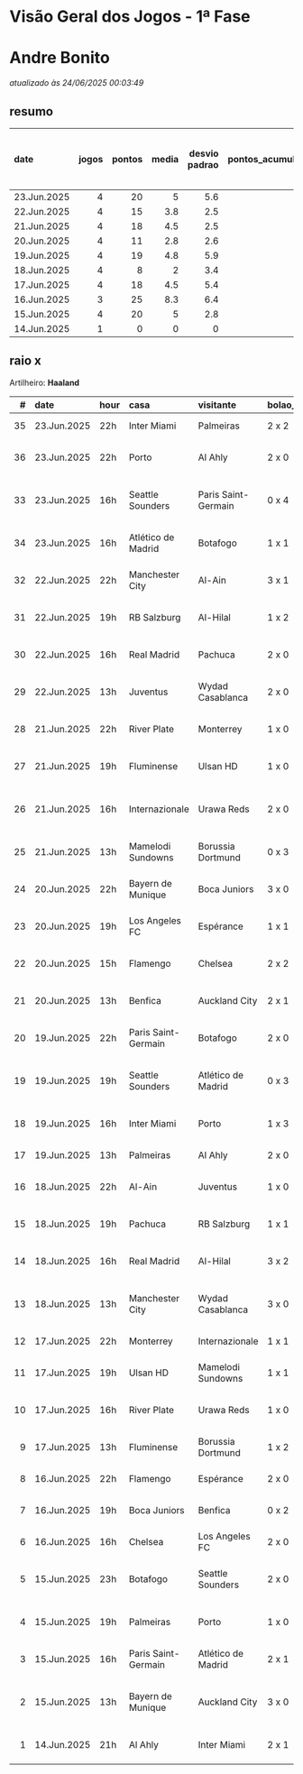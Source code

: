 # Visão Geral dos Jogos - 1ª Fase

# Andre Bonito

_atualizado às 24/06/2025 00:03:49_

## resumo

| date        |   jogos |   pontos |   media |   desvio padrao |   pontos_acumulados |   1-Placar exato |   2-Vencedor + gols de um time |   3-Vencedor correto |   4-Gols de um time |   5-Nenhum acerto |
|:------------|--------:|---------:|--------:|----------------:|--------------------:|-----------------:|-------------------------------:|---------------------:|--------------------:|------------------:|
| 23.Jun.2025 |       4 |       20 |     5   |             5.6 |                 154 |                1 |                              1 |                    0 |                   1 |                 1 |
| 22.Jun.2025 |       4 |       15 |     3.8 |             2.5 |                 134 |                0 |                              0 |                    3 |                   0 |                 1 |
| 21.Jun.2025 |       4 |       18 |     4.5 |             2.5 |                 119 |                0 |                              1 |                    2 |                   1 |                 0 |
| 20.Jun.2025 |       4 |       11 |     2.8 |             2.6 |                 101 |                0 |                              0 |                    2 |                   1 |                 1 |
| 19.Jun.2025 |       4 |       19 |     4.8 |             5.9 |                  90 |                1 |                              1 |                    0 |                   0 |                 2 |
| 18.Jun.2025 |       4 |        8 |     2   |             3.4 |                  71 |                0 |                              1 |                    0 |                   1 |                 2 |
| 17.Jun.2025 |       4 |       18 |     4.5 |             5.4 |                  63 |                1 |                              0 |                    1 |                   1 |                 1 |
| 16.Jun.2025 |       3 |       25 |     8.3 |             6.4 |                  45 |                2 |                              0 |                    0 |                   1 |                 0 |
| 15.Jun.2025 |       4 |       20 |     5   |             2.8 |                  20 |                0 |                              2 |                    1 |                   1 |                 0 |
| 14.Jun.2025 |       1 |        0 |     0   |             0   |                   0 |                0 |                              0 |                    0 |                   0 |                 1 |

## raio x

Artilheiro: **Haaland**

|   # | date        | hour   | casa                | visitante           | bolao_placar   | bolao_time          | real_placar   | real_time           |   pontos | criterio                     |   pontos_acumulados |
|----:|:------------|:-------|:--------------------|:--------------------|:---------------|:--------------------|:--------------|:--------------------|---------:|:-----------------------------|--------------------:|
|  35 | 23.Jun.2025 | 22h    | Inter Miami         | Palmeiras           | 2 x 2          | empate              | 2 x 2         | empate              |       12 | 1-Placar exato               |                 154 |
|  36 | 23.Jun.2025 | 22h    | Porto               | Al Ahly             | 2 x 0          | Porto               | 4 x 4         | empate              |        0 | 5-Nenhum acerto              |                 154 |
|  33 | 23.Jun.2025 | 16h    | Seattle Sounders    | Paris Saint-Germain | 0 x 4          | Paris Saint-Germain | 0 x 2         | Paris Saint-Germain |        7 | 2-Vencedor + gols de um time |                 141 |
|  34 | 23.Jun.2025 | 16h    | Atlético de Madrid  | Botafogo            | 1 x 1          | empate              | 1 x 0         | Atlético de Madrid  |        1 | 4-Gols de um time            |                 142 |
|  32 | 22.Jun.2025 | 22h    | Manchester City     | Al-Ain              | 3 x 1          | Manchester City     | 6 x 0         | Manchester City     |        5 | 3-Vencedor correto           |                 134 |
|  31 | 22.Jun.2025 | 19h    | RB Salzburg         | Al-Hilal            | 1 x 2          | Al-Hilal            | 0 x 0         | empate              |        0 | 5-Nenhum acerto              |                 129 |
|  30 | 22.Jun.2025 | 16h    | Real Madrid         | Pachuca             | 2 x 0          | Real Madrid         | 3 x 1         | Real Madrid         |        5 | 3-Vencedor correto           |                 129 |
|  29 | 22.Jun.2025 | 13h    | Juventus            | Wydad Casablanca    | 2 x 0          | Juventus            | 4 x 1         | Juventus            |        5 | 3-Vencedor correto           |                 124 |
|  28 | 21.Jun.2025 | 22h    | River Plate         | Monterrey           | 1 x 0          | River Plate         | 0 x 0         | empate              |        1 | 4-Gols de um time            |                 119 |
|  27 | 21.Jun.2025 | 19h    | Fluminense          | Ulsan HD            | 1 x 0          | Fluminense          | 4 x 2         | Fluminense          |        5 | 3-Vencedor correto           |                 118 |
|  26 | 21.Jun.2025 | 16h    | Internazionale      | Urawa Reds          | 2 x 0          | Internazionale      | 2 x 1         | Internazionale      |        7 | 2-Vencedor + gols de um time |                 113 |
|  25 | 21.Jun.2025 | 13h    | Mamelodi Sundowns   | Borussia Dortmund   | 0 x 3          | Borussia Dortmund   | 3 x 4         | Borussia Dortmund   |        5 | 3-Vencedor correto           |                 106 |
|  24 | 20.Jun.2025 | 22h    | Bayern de Munique   | Boca Juniors        | 3 x 0          | Bayern de Munique   | 2 x 1         | Bayern de Munique   |        5 | 3-Vencedor correto           |                 101 |
|  23 | 20.Jun.2025 | 19h    | Los Angeles FC      | Espérance           | 1 x 1          | empate              | 0 x 1         | Espérance           |        1 | 4-Gols de um time            |                  96 |
|  22 | 20.Jun.2025 | 15h    | Flamengo            | Chelsea             | 2 x 2          | empate              | 3 x 1         | Flamengo            |        0 | 5-Nenhum acerto              |                  95 |
|  21 | 20.Jun.2025 | 13h    | Benfica             | Auckland City       | 2 x 1          | Benfica             | 6 x 0         | Benfica             |        5 | 3-Vencedor correto           |                  95 |
|  20 | 19.Jun.2025 | 22h    | Paris Saint-Germain | Botafogo            | 2 x 0          | Paris Saint-Germain | 0 x 1         | Botafogo            |        0 | 5-Nenhum acerto              |                  90 |
|  19 | 19.Jun.2025 | 19h    | Seattle Sounders    | Atlético de Madrid  | 0 x 3          | Atlético de Madrid  | 1 x 3         | Atlético de Madrid  |        7 | 2-Vencedor + gols de um time |                  90 |
|  18 | 19.Jun.2025 | 16h    | Inter Miami         | Porto               | 1 x 3          | Porto               | 2 x 1         | Inter Miami         |        0 | 5-Nenhum acerto              |                  83 |
|  17 | 19.Jun.2025 | 13h    | Palmeiras           | Al Ahly             | 2 x 0          | Palmeiras           | 2 x 0         | Palmeiras           |       12 | 1-Placar exato               |                  83 |
|  16 | 18.Jun.2025 | 22h    | Al-Ain              | Juventus            | 1 x 0          | Al-Ain              | 0 x 5         | Juventus            |        0 | 5-Nenhum acerto              |                  71 |
|  15 | 18.Jun.2025 | 19h    | Pachuca             | RB Salzburg         | 1 x 1          | empate              | 1 x 2         | RB Salzburg         |        1 | 4-Gols de um time            |                  71 |
|  14 | 18.Jun.2025 | 16h    | Real Madrid         | Al-Hilal            | 3 x 2          | Real Madrid         | 1 x 1         | empate              |        0 | 5-Nenhum acerto              |                  70 |
|  13 | 18.Jun.2025 | 13h    | Manchester City     | Wydad Casablanca    | 3 x 0          | Manchester City     | 2 x 0         | Manchester City     |        7 | 2-Vencedor + gols de um time |                  70 |
|  12 | 17.Jun.2025 | 22h    | Monterrey           | Internazionale      | 1 x 1          | empate              | 1 x 1         | empate              |       12 | 1-Placar exato               |                  63 |
|  11 | 17.Jun.2025 | 19h    | Ulsan HD            | Mamelodi Sundowns   | 1 x 1          | empate              | 0 x 1         | Mamelodi Sundowns   |        1 | 4-Gols de um time            |                  51 |
|  10 | 17.Jun.2025 | 16h    | River Plate         | Urawa Reds          | 1 x 0          | River Plate         | 3 x 1         | River Plate         |        5 | 3-Vencedor correto           |                  50 |
|   9 | 17.Jun.2025 | 13h    | Fluminense          | Borussia Dortmund   | 1 x 2          | Borussia Dortmund   | 0 x 0         | empate              |        0 | 5-Nenhum acerto              |                  45 |
|   8 | 16.Jun.2025 | 22h    | Flamengo            | Espérance           | 2 x 0          | Flamengo            | 2 x 0         | Flamengo            |       12 | 1-Placar exato               |                  45 |
|   7 | 16.Jun.2025 | 19h    | Boca Juniors        | Benfica             | 0 x 2          | Benfica             | 2 x 2         | empate              |        1 | 4-Gols de um time            |                  33 |
|   6 | 16.Jun.2025 | 16h    | Chelsea             | Los Angeles FC      | 2 x 0          | Chelsea             | 2 x 0         | Chelsea             |       12 | 1-Placar exato               |                  32 |
|   5 | 15.Jun.2025 | 23h    | Botafogo            | Seattle Sounders    | 2 x 0          | Botafogo            | 2 x 1         | Botafogo            |        7 | 2-Vencedor + gols de um time |                  20 |
|   4 | 15.Jun.2025 | 19h    | Palmeiras           | Porto               | 1 x 0          | Palmeiras           | 0 x 0         | empate              |        1 | 4-Gols de um time            |                  13 |
|   3 | 15.Jun.2025 | 16h    | Paris Saint-Germain | Atlético de Madrid  | 2 x 1          | Paris Saint-Germain | 4 x 0         | Paris Saint-Germain |        5 | 3-Vencedor correto           |                  12 |
|   2 | 15.Jun.2025 | 13h    | Bayern de Munique   | Auckland City       | 3 x 0          | Bayern de Munique   | 10 x 0        | Bayern de Munique   |        7 | 2-Vencedor + gols de um time |                   7 |
|   1 | 14.Jun.2025 | 21h    | Al Ahly             | Inter Miami         | 2 x 1          | Al Ahly             | 0 x 0         | empate              |        0 | 5-Nenhum acerto              |                   0 |
